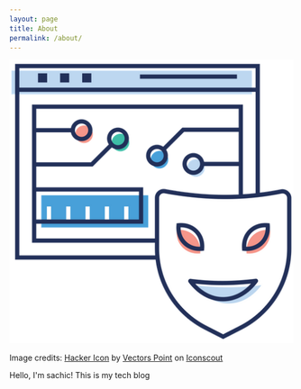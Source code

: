 ```yaml
---
layout: page
title: About
permalink: /about/
---
```


![Hacker](/images/hacker.png)

<p>Image credits: <a href="https://iconscout.com/icons/hacker" target="_blank">Hacker Icon</a> by <a href="https://iconscout.com/contributors/hana-arif">Vectors Point</a> on <a href="https://iconscout.com">Iconscout</a></p>

Hello, I'm sachic! This is my tech blog